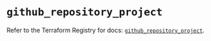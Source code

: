 # `github_repository_project`

Refer to the Terraform Registry for docs: [`github_repository_project`](https://registry.terraform.io/providers/integrations/github/6.2.1/docs/resources/repository_project).
